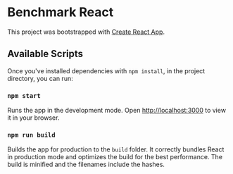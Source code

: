 # Benchmark React

This project was bootstrapped with [Create React App](https://github.com/preactjs/preact-cli).

## Available Scripts

Once you've installed dependencies with `npm install`, in the project directory, you can run:

### `npm start`

Runs the app in the development mode. Open [http://localhost:3000](http://localhost:3000) to view it in your browser.

### `npm run build`

Builds the app for production to the `build` folder. It correctly bundles React in production mode and optimizes the build for the best performance. The build is minified and the filenames include the hashes.
